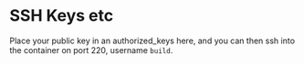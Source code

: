 # SSH Keys etc
Place your public key in an authorized_keys here, and you can then ssh into the container on port 220, username `build`.
